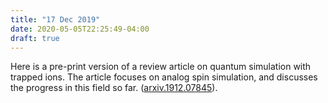 ```yaml
---
title: "17 Dec 2019"
date: 2020-05-05T22:25:49-04:00
draft: true
---
```


Here is a pre-print version of a review article on quantum simulation with trapped ions. The article focuses on analog spin simulation, and discusses the progress in this field so far. (<a href="https://arxiv.org/abs/1912.07845" target="_blank">arxiv.1912.07845</a>).



